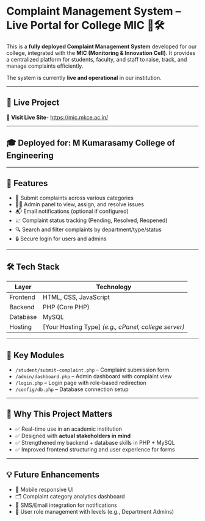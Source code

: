 # Complaint Management System – Live Portal for College MIC 🏫🛠️

This is a **fully deployed Complaint Management System** developed for our college, integrated with the **MIC (Monitoring & Innovation Cell)**. It provides a centralized platform for students, faculty, and staff to raise, track, and manage complaints efficiently.

The system is currently **live and operational** in our institution.

---

## 🚀 Live Project
**🔗 Visit Live Site**- https://mic.mkce.ac.in/

---
## 🎓 Deployed for: M Kumarasamy College of Engineering 

---

## 🧩 Features

- 📝 Submit complaints across various categories
- 👩‍💼 Admin panel to view, assign, and resolve issues
- 📬 Email notifications (optional if configured)
- 📈 Complaint status tracking (Pending, Resolved, Reopened)
- 🔍 Search and filter complaints by department/type/status
- 🔒 Secure login for users and admins

---

## 🛠️ Tech Stack

| Layer     | Technology            |
|-----------|------------------------|
| Frontend  | HTML, CSS, JavaScript |
| Backend   | PHP (Core PHP)        |
| Database  | MySQL                 |
| Hosting   | [Your Hosting Type] *(e.g., cPanel, college server)*

---

## 📁 Key Modules

- `/student/submit-complaint.php` – Complaint submission form
- `/admin/dashboard.php` – Admin dashboard with complaint view
- `/login.php` – Login page with role-based redirection
- `/config/db.php` – Database connection setup

---

## 🧠 Why This Project Matters

- ✅ Real-time use in an academic institution
- ✅ Designed with **actual stakeholders in mind**
- ✅ Strengthened my backend + database skills in PHP + MySQL
- ✅ Improved frontend structuring and user experience for forms

---


## 💡 Future Enhancements

- 📱 Mobile responsive UI
- 🗂️ Complaint category analytics dashboard
- 🔔 SMS/Email integration for notifications
- 🔐 User role management with levels (e.g., Department Admins)
